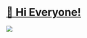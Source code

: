 # [👋 Hi Everyone!](https://mythdora.carrd.co/)
<img src="https://github-readme-stats.vercel.app/api?username=fakemythdora&&show_icons=true&title_color=ffffff&icon_color=bb2acf&text_color=daf7dc&bg_color=151515">
